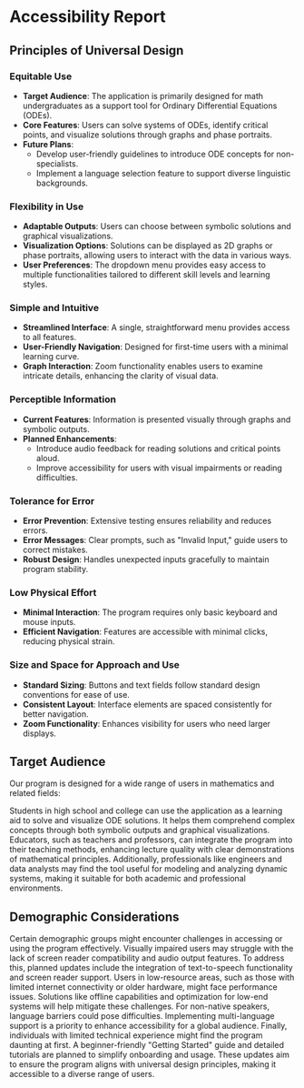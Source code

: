 # Accessibility Report

## Principles of Universal Design

### Equitable Use
- **Target Audience**: The application is primarily designed for math undergraduates as a support tool for Ordinary Differential Equations (ODEs).
- **Core Features**: Users can solve systems of ODEs, identify critical points, and visualize solutions through graphs and phase portraits.
- **Future Plans**:
    - Develop user-friendly guidelines to introduce ODE concepts for non-specialists.
    - Implement a language selection feature to support diverse linguistic backgrounds.

### Flexibility in Use
- **Adaptable Outputs**: Users can choose between symbolic solutions and graphical visualizations.
- **Visualization Options**: Solutions can be displayed as 2D graphs or phase portraits, allowing users to interact with the data in various ways.
- **User Preferences**: The dropdown menu provides easy access to multiple functionalities tailored to different skill levels and learning styles.

### Simple and Intuitive
- **Streamlined Interface**: A single, straightforward menu provides access to all features.
- **User-Friendly Navigation**: Designed for first-time users with a minimal learning curve.
- **Graph Interaction**: Zoom functionality enables users to examine intricate details, enhancing the clarity of visual data.

### Perceptible Information
- **Current Features**: Information is presented visually through graphs and symbolic outputs.
- **Planned Enhancements**:
    - Introduce audio feedback for reading solutions and critical points aloud.
    - Improve accessibility for users with visual impairments or reading difficulties.

### Tolerance for Error
- **Error Prevention**: Extensive testing ensures reliability and reduces errors.
- **Error Messages**: Clear prompts, such as "Invalid Input," guide users to correct mistakes.
- **Robust Design**: Handles unexpected inputs gracefully to maintain program stability.

### Low Physical Effort
- **Minimal Interaction**: The program requires only basic keyboard and mouse inputs.
- **Efficient Navigation**: Features are accessible with minimal clicks, reducing physical strain.

### Size and Space for Approach and Use
- **Standard Sizing**: Buttons and text fields follow standard design conventions for ease of use.
- **Consistent Layout**: Interface elements are spaced consistently for better navigation.
- **Zoom Functionality**: Enhances visibility for users who need larger displays.

## Target Audience
Our program is designed for a wide range of users in mathematics and related fields:

Students in high school and college can use the application as a learning aid to solve and visualize ODE solutions. It helps them comprehend complex concepts through both symbolic outputs and graphical visualizations. Educators, such as teachers and professors, can integrate the program into their teaching methods, enhancing lecture quality with clear demonstrations of mathematical principles. Additionally, professionals like engineers and data analysts may find the tool useful for modeling and analyzing dynamic systems, making it suitable for both academic and professional environments.

## Demographic Considerations
Certain demographic groups might encounter challenges in accessing or using the program effectively. Visually impaired users may struggle with the lack of screen reader compatibility and audio output features. To address this, planned updates include the integration of text-to-speech functionality and screen reader support. Users in low-resource areas, such as those with limited internet connectivity or older hardware, might face performance issues. Solutions like offline capabilities and optimization for low-end systems will help mitigate these challenges. For non-native speakers, language barriers could pose difficulties. Implementing multi-language support is a priority to enhance accessibility for a global audience. Finally, individuals with limited technical experience might find the program daunting at first. A beginner-friendly "Getting Started" guide and detailed tutorials are planned to simplify onboarding and usage. These updates aim to ensure the program aligns with universal design principles, making it accessible to a diverse range of users.

